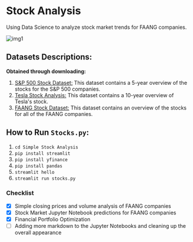 # Stock Analysis

Using Data Science to analyze stock market trends for FAANG companies.  

![img1](https://github.com/sydneypun/Stock-Analysis/blob/master/Images/stonks.jpg)

## Datasets Descriptions:
**Obtained through downloading:**
1. [S&P 500 Stock Dataset:](https://www.kaggle.com/camnugent/sandp500) This dataset contains a 5-year overview of the stocks for the S&P 500 companies. 
2. [Tesla Stock Analysis:](https://www.kaggle.com/timoboz/tesla-stock-data-from-2010-to-2020) This dataset contains a 10-year overview of Tesla's stock. 
3. [FAANG Stock Dataset:](https://www.kaggle.com/aayushmishra1512/faang-complete-stock-data) This dataset contains an overview of the stocks for all of the FAANG companies. 

## How to Run `Stocks.py`:
1. `cd Simple Stock Analysis`
2. `pip install streamlit`
3. `pip install yfinance`
4. `pip install pandas`
5. `streamlit hello` 
6. `streamlit run stocks.py`

### Checklist
- [x] Simple closing prices and volume analysis of FAANG companies
- [x] Stock Market Jupyter Notebook predictions for FAANG companies
- [x] Financial Portfolio Optimization
- [ ] Adding more markdown to the Jupyter Notebooks and cleaning up the overall appearance 
